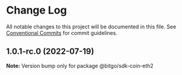 # Change Log

All notable changes to this project will be documented in this file.
See [Conventional Commits](https://conventionalcommits.org) for commit guidelines.

## 1.0.1-rc.0 (2022-07-19)

**Note:** Version bump only for package @bitgo/sdk-coin-eth2
